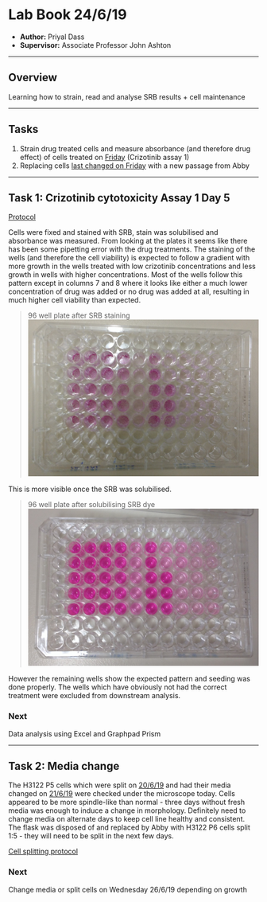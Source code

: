 # Lab Book 24/6/19
- **Author:** Priyal Dass
- **Supervisor:** Associate Professor John Ashton
------------------------------------------------------------------
## Overview

Learning how to strain, read and analyse SRB results + cell maintenance

------------------------------------------------------------------
## Tasks

1. Strain drug treated cells and measure absorbance (and therefore drug effect) of cells treated on [Friday](../Daily_lab_book/LB_19-6-21.md) (Crizotinib assay 1)
2. Replacing cells [last changed on Friday](../Daily_lab_book/LB_19-6-21.md) with a new passage from Abby
------------------------------------------------------------------
## Task 1: Crizotinib cytotoxicity Assay 1 Day 5

[Protocol](../Protocols/SRB_Cytotoxicity_assay.md)

Cells were fixed and stained with SRB, stain was solubilised and absorbance was measured.
From looking at the plates it seems like there has been some pipetting error with the drug treatments. The staining of the wells (and therefore the cell viability) is expected to follow a gradient with more growth in the wells treated with low crizotinib concentrations and less growth in wells with higher concentrations. Most of the wells follow this pattern except in columns 7 and 8 where it looks like either a much lower concentration of drug was added or no drug was added at all, resulting in much higher cell viability than expected.

>96 well plate after SRB staining
![](../Daily_lab_book/Figure_cache/Criz_assay_1_stained.jpg)

This is more visible once the SRB was solubilised.

>96 well plate after solubilising SRB dye
![](../Daily_lab_book/Figure_cache/Crizassay1solubilised.jpg)

However the remaining wells show the expected pattern and seeding was done properly.
The wells which have obviously not had the correct treatment were excluded from downstream analysis.

### Next
Data analysis using Excel and Graphpad Prism


------------------------------------------------------------------
## Task 2: Media change

The H3122 P5 cells which were split on [20/6/19](../Daily_lab_book/LB_19-6-20.md) and had their media changed on [21/6/19](../Daily_lab_book/LB_19-6-21.md) were checked under the microscope today. Cells appeared to be more spindle-like than normal - three days without fresh media was enough to induce a change in morphology. Definitely need to change media on alternate days to keep cell line healthy and consistent.
The flask was disposed of and replaced by Abby with H3122 P6 cells split 1:5 - they will need to be split in the next few days.

[Cell splitting protocol](../Protocols/Splitting_cells.md)

### Next
Change media or split cells on Wednesday 26/6/19 depending on growth
